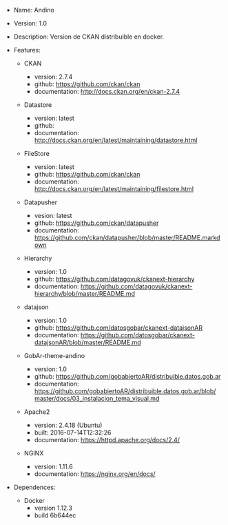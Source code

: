 + Name: Andino
+ Version: 1.0
+ Description: Version de CKAN distribuible en docker. 
+ Features:
	+ CKAN
		+ version: 2.7.4
		+ github: https://github.com/ckan/ckan
		+ documentation: http://docs.ckan.org/en/ckan-2.7.4

	+ Datastore
		+ version: latest
		+ github: 
		+ documentation: http://docs.ckan.org/en/latest/maintaining/datastore.html

	+ FileStore
		+ version: latest
		+ github: https://github.com/ckan/ckan
		+ documentation: http://docs.ckan.org/en/latest/maintaining/filestore.html

	+ Datapusher
		+ vesion: latest
		+ github: https://github.com/ckan/datapusher
		+ documentation: https://github.com/ckan/datapusher/blob/master/README.markdown

	+ Hierarchy
		+ version: 1.0
		+ github: https://github.com/datagovuk/ckanext-hierarchy
		+ documentation: https://github.com/datagovuk/ckanext-hierarchy/blob/master/README.md

	+ datajson
		+ version: 1.0
		+ github: https://github.com/datosgobar/ckanext-datajsonAR
		+ documentation: https://github.com/datosgobar/ckanext-datajsonAR/blob/master/README.md


	+ GobAr-theme-andino
		+ version: 1.0
		+ github: https://github.com/gobabiertoAR/distribuible.datos.gob.ar
		+ documentation: https://github.com/gobabiertoAR/distribuible.datos.gob.ar/blob/master/docs/03_instalacion_tema_visual.md

	+ Apache2
		+ version: 2.4.18 (Ubuntu)
		+ built: 2016-07-14T12:32:26
		+ documentation: https://httpd.apache.org/docs/2.4/

	+ NGINX
		+ version: 1.11.6
		+ documentation: https://nginx.org/en/docs/

+ Dependences:
	+ Docker 
		+ version 1.12.3
		+ build 6b644ec
